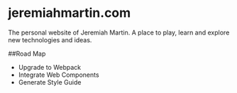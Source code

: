 # jeremiahmartin.com
The personal website of Jeremiah Martin. A place to play, learn and explore new technologies and ideas.

##Road Map
* Upgrade to Webpack
* Integrate Web Components
* Generate Style Guide

